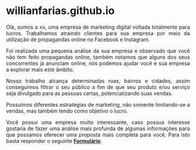 # willianfarias.github.io

<p style='text-align: justify;'>Olá, somos a xx, uma empresa de marketing digital voltada totalmente para lucros. Trabalhamos atraindo clientes para sua empresa por meio da utilização de propagandas online no Facebook e Instagram.</p>

<p style='text-align: justify;'>Foi realizada uma pequena análise da sua empresa e observado que você não tem feito propagandas online, também notamos que alguns dos seus concorrentes já anunciam online, nós podemos ajudar você e sua empresa a explorar mais este âmbito.</p>

<p style='text-align: justify;'>Nosso trabalho alcança determinadas ruas, bairros e cidades, assim conseguimos filtrar o seu público a fim de que seu produto e/ou serviço seja divulgado para as pessoas certas, potencializando suas vendas.</p>

<p style='text-align: justify;'>Possuímos diferentes estratégias de marketing, não somente limitando-se a vendas, mas também tendo como objetivo o lucro.</p>

<p style='text-align: justify;'>Você possui uma empresa muito interessante, caso possua interesse gostaria de fazer uma análise mais profunda de algumas informações para que possamos oferecer uma proposta mais completa para você. Para isto basta responder o seguinte <a href="https://forms.gle/JBpqrMEanLDbEpSD9"><strong>Formulário</strong></a>.<p>